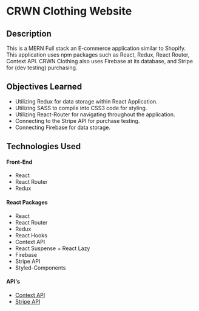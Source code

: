 # CRWN Clothing Website

## Description

This is a MERN Full stack an E-commerce application similar to Shopify. This application uses npm packages such as React, Redux, React Router, Context API. CRWN Clothing also uses Firebase at its database, and Stripe for (dev testing) purchasing. 

## Objectives Learned

- Utilizing Redux for data storage within React Application.
- Utilizing SASS to compile into CSS3 code for styling.
- Utilizing React-Router for navigating throughout the application.
- Connecting to the Stripe API for purchase testing.
- Connecting Firebase for data storage.

## Technologies Used

#### Front-End

- React
- React Router
- Redux

#### React Packages

- React
- React Router
- Redux
- React Hooks
- Context API
- React Suspense + React Lazy
- Firebase
- Stripe API
- Styled-Components

#### API's

- [Context API](https://reactjs.org/docs/context.html "Context API")
- [Stripe API](https://stripe.com/docs/stripe-js/react "Stripe API")
